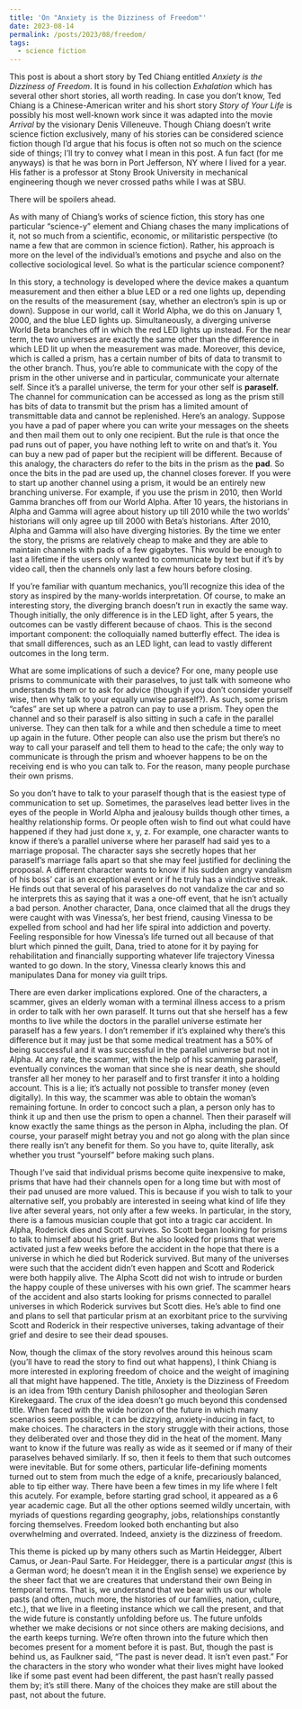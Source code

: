 ```yaml
---
title: 'On "Anxiety is the Dizziness of Freedom"'
date: 2023-08-14
permalink: /posts/2023/08/freedom/
tags:
  - science fiction
---
```


This post is about a short story by Ted Chiang entitled _Anxiety is the Dizziness of Freedom_. It is found in his collection _Exhalation_ which has several other short stories, all worth reading. In case you don’t know, Ted Chiang is a Chinese-American writer and his short story _Story of Your Life_ is possibly his most well-known work since it was adapted into the movie _Arrival_ by the visionary Denis Villeneuve. Though Chiang doesn’t write science fiction exclusively, many of his stories can be considered science fiction though I’d argue that his focus is often not so much on the science side of things; I’ll try to convey what I mean in this post. A fun fact (for me anyways) is that he was born in Port Jefferson, NY where I lived for a year. His father is a professor at Stony Brook University in mechanical engineering though we never crossed paths while I was at SBU. 

There will be spoilers ahead.

As with many of Chiang’s works of science fiction, this story has one particular “science-y” element and Chiang chases the many implications of it, not so much from a scientific, economic, or militaristic perspective (to name a few that are common in science fiction). Rather, his approach is more on the level of the individual’s emotions and psyche and also on the collective sociological level. So what is the particular science component? 

In this story, a technology is developed where the device makes a quantum measurement and then either a blue LED or a red one lights up, depending on the results of the measurement (say, whether an electron’s spin is up or down). Suppose in our world, call it World Alpha, we do this on January 1, 2000, and the blue LED lights up. Simultaneously, a diverging universe World Beta branches off in which the red LED lights up instead. For the near term, the two universes are exactly the same other than the difference in which LED lit up when the measurement was made. Moreover, this device, which is called a prism, has a certain number of bits of data to transmit to the other branch. Thus, you’re able to communicate with the copy of the prism in the other universe and in particular, communicate your alternate self. Since it’s a parallel universe, the term for your other self is **paraself.** The channel for communication can be accessed as long as the prism still has bits of data to transmit but the prism has a limited amount of transmittable data and cannot be replenished. Here’s an analogy. Suppose you have a pad of paper where you can write your messages on the sheets and then mail them out to only one recipient. But the rule is that once the pad runs out of paper, you have nothing left to write on and that’s it. You can buy a new pad of paper but the recipient will be different. Because of this analogy, the characters do refer to the bits in the prism as the **pad**. So once the bits in the pad are used up, the channel closes forever. If you were to start up another channel using a prism, it would be an entirely new branching universe. For example, if you use the prism in 2010, then World Gamma branches off from our World Alpha. After 10 years, the historians in Alpha and Gamma will agree about history up till 2010 while the two worlds’ historians will only agree up till 2000 with Beta’s historians. After 2010, Alpha and Gamma will also have diverging histories. By the time we enter the story, the prisms are relatively cheap to make and they are able to maintain channels with pads of a few gigabytes. This would be enough to last a lifetime if the users only wanted to communicate by text but if it’s by video call, then the channels only last a few hours before closing.

If you’re familiar with quantum mechanics, you’ll recognize this idea of the story as inspired by the many-worlds interpretation. Of course, to make an interesting story, the diverging branch doesn’t run in exactly the same way. Though initially, the only difference is in the LED light, after 5 years, the outcomes can be vastly different because of chaos. This is the second important component: the colloquially named butterfly effect. The idea is that small differences, such as an LED light, can lead to vastly different outcomes in the long term.

What are some implications of such a device? For one, many people use prisms to communicate with their paraselves, to just talk with someone who understands them or to ask for advice (though if you don’t consider yourself wise, then why talk to your equally unwise paraself?). As such, some prism “cafes” are set up where a patron can pay to use a prism. They open the channel and so their paraself is also sitting in such a cafe in the parallel universe. They can then talk for a while and then schedule a time to meet up again in the future. Other people can also use the prism but there’s no way to call your paraself and tell them to head to the cafe; the only way to communicate is through the prism and whoever happens to be on the receiving end is who you can talk to. For the reason, many people purchase their own prisms.

So you don’t have to talk to your paraself though that is the easiest type of communication to set up. Sometimes, the paraselves lead better lives in the eyes of the people in World Alpha and jealousy builds though other times, a healthy relationship forms. Or people often wish to find out what could have happened if they had just done x, y, z. For example, one character wants to know if there’s a parallel universe where her paraself had said yes to a marriage proposal. The character says she secretly hopes that her paraself’s marriage falls apart so that she may feel justified for declining the proposal. A different character wants to know if his sudden angry vandalism of his boss’ car is an exceptional event or if he truly has a vindictive streak. He finds out that several of his paraselves do not vandalize the car and so he interprets this as saying that it was a one-off event, that he isn’t actually a bad person. Another character, Dana, once claimed that all the drugs they were caught with was Vinessa’s, her best friend, causing Vinessa to be expelled from school and had her life spiral into addiction and poverty. Feeling responsible for how Vinessa’s life turned out all because of that blurt which pinned the guilt, Dana, tried to atone for it by paying for rehabilitation and financially supporting whatever life trajectory Vinessa wanted to go down. In the story, Vinessa clearly knows this and manipulates Dana for money via guilt trips.

There are even darker implications explored. One of the characters, a scammer, gives an elderly woman with a terminal illness access to a prism in order to talk with her own paraself. It turns out that she herself has a few months to live while the doctors in the parallel universe estimate her paraself has a few years. I don’t remember if it’s explained why there’s this difference but it may just be that some medical treatment has a 50% of being successful and it was successful in the parallel universe but not in Alpha. At any rate, the scammer, with the help of his scamming paraself, eventually convinces the woman that since she is near death, she should transfer all her money to her paraself and to first transfer it into a holding account. This is a lie; it’s actually not possible to transfer money (even digitally). In this way, the scammer was able to obtain the woman’s remaining fortune. In order to concoct such a plan, a person only has to think it up and then use the prism to open a channel. Then their paraself will know exactly the same things as the person in Alpha, including the plan. Of course, your paraself might betray you and not go along with the plan since there really isn’t any benefit for them. So you have to, quite literally, ask whether you trust “yourself” before making such plans.

Though I’ve said that individual prisms become quite inexpensive to make, prisms that have had their channels open for a long time but with most of their pad unused are more valued. This is because if you wish to talk to your alternative self, you probably are interested in seeing what kind of life they live after several years, not only after a few weeks. In particular, in the story, there is a famous musician couple that got into a tragic car accident. In Alpha, Roderick dies and Scott survives. So Scott began looking for prisms to talk to himself about his grief. But he also looked for prisms that were activated just a few weeks before the accident in the hope that there is a universe in which he died but Roderick survived. But many of the universes were such that the accident didn’t even happen and Scott and Roderick were both happily alive. The Alpha Scott did not wish to intrude or burden the happy couple of these universes with his own grief. The scammer hears of the accident and also starts looking for prisms connected to parallel universes in which Roderick survives but Scott dies. He’s able to find one and plans to sell that particular prism at an exorbitant price to the surviving Scott and Roderick in their respective universes, taking advantage of their grief and desire to see their dead spouses.

Now, though the climax of the story revolves around this heinous scam (you’ll have to read the story to find out what happens), I think Chiang is more interested in exploring freedom of choice and the weight of imagining all that might have happened. The title, Anxiety is the Dizziness of Freedom is an idea from 19th century Danish philosopher and theologian Søren Kirekegaard. The crux of the idea doesn’t go much beyond this condensed title. When faced with the wide horizon of the future in which many scenarios seem possible, it can be dizzying, anxiety-inducing in fact, to make choices. The characters in the story struggle with their actions, those they deliberated over and those they did in the heat of the moment. Many want to know if the future was really as wide as it seemed or if many of their paraselves behaved similarly. If so, then it feels to them that such outcomes were inevitable. But for some others, particular life-defining moments turned out to stem from much the edge of a knife, precariously balanced, able to tip either way. There have been a few times in my life where I felt this acutely. For example, before starting grad school, it appeared as a 6 year academic cage. But all the other options seemed wildly uncertain, with myriads of questions regarding geography, jobs, relationships constantly forcing themselves. Freedom looked both enchanting but also overwhelming and overrated. Indeed, anxiety is the dizziness of freedom.

This theme is picked up by many others such as Martin Heidegger, Albert Camus, or Jean-Paul Sarte. For Heidegger, there is a particular _angst_ (this is a German word; he doesn’t mean it in the English sense) we experience by the sheer fact that we are creatures that understand their own Being in temporal terms. That is, we understand that we bear with us our whole pasts (and often, much more, the histories of our families, nation, culture, etc.), that we live in a fleeting instance which we call the present, and that the wide future is constantly unfolding before us. The future unfolds whether we make decisions or not since others are making decisions, and the earth keeps turning. We’re often thrown into the future which then becomes present for a moment before it is past. But, though the past is behind us, as Faulkner said, “The past is never dead. It isn’t even past.” For the characters in the story who wonder what their lives might have looked like if some past event had been different, the past hasn’t really passed them by; it’s still there. Many of the choices they make are still about the past, not about the future.
